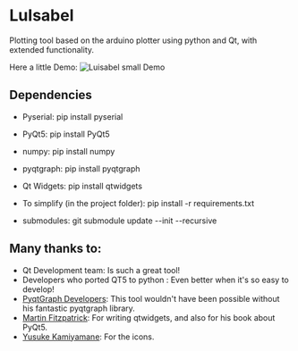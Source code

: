 # LuIsabel
Plotting tool based on the arduino plotter using python and Qt, with extended functionality.

Here a little Demo:
![Luisabel small Demo](https://github.com/raquenaengineering/arduino_plotter_pyqt/blob/main/docu/readme_images/luisabel_demo.gif)



## Dependencies 

+ Pyserial:
pip install pyserial
+ PyQt5:
pip install PyQt5
+ numpy:
pip install numpy
+ pyqtgraph:
pip install pyqtgraph
+ Qt Widgets:
pip install qtwidgets

+ To simplify (in the project folder):
pip install -r requirements.txt

+ submodules:
git submodule update --init --recursive


## Many thanks to:
+ Qt Development team:
Is such a great tool!
+ Developers who ported QT5 to python :
Even better when it's so easy to develop!
+ [PyqtGraph Developers](https://github.com/pyqtgraph/pyqtgraph):
This tool wouldn't have been possible without his fantastic pyqtgraph library.
+ [Martin Fitzpatrick](https://github.com/mfitzp):
For writing qtwidgets, and also for his book about PyQt5.
+ [Yusuke Kamiyamane](https://p.yusukekamiyamane.com/):
For the icons.
